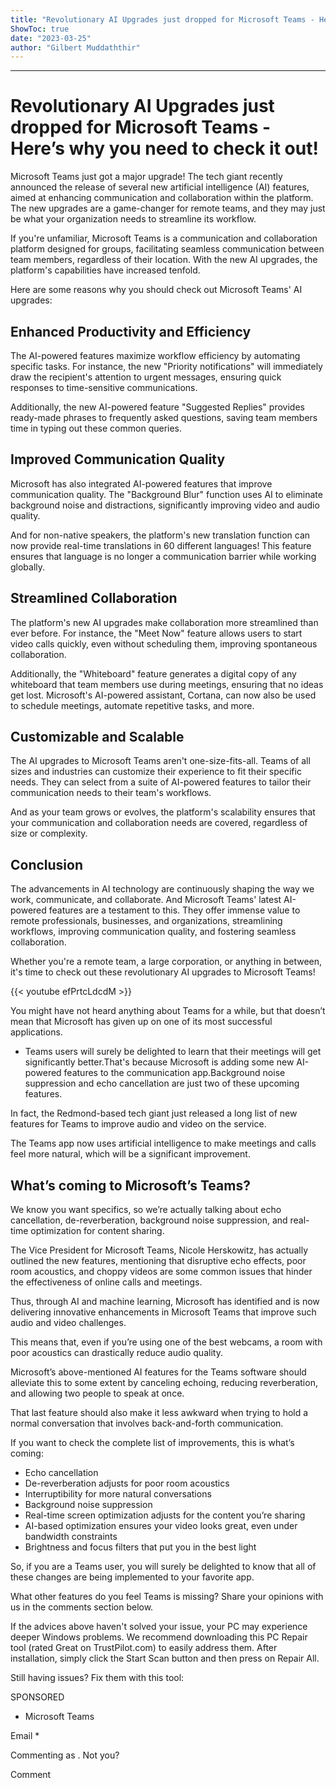 ```yaml
---
title: "Revolutionary AI Upgrades just dropped for Microsoft Teams - Here’s why you need to check it out!"
ShowToc: true 
date: "2023-03-25"
author: "Gilbert Muddaththir"
---
```

*****
# Revolutionary AI Upgrades just dropped for Microsoft Teams - Here’s why you need to check it out!

Microsoft Teams just got a major upgrade! The tech giant recently announced the release of several new artificial intelligence (AI) features, aimed at enhancing communication and collaboration within the platform. The new upgrades are a game-changer for remote teams, and they may just be what your organization needs to streamline its workflow.

If you're unfamiliar, Microsoft Teams is a communication and collaboration platform designed for groups, facilitating seamless communication between team members, regardless of their location. With the new AI upgrades, the platform's capabilities have increased tenfold.

Here are some reasons why you should check out Microsoft Teams' AI upgrades:

## Enhanced Productivity and Efficiency

The AI-powered features maximize workflow efficiency by automating specific tasks. For instance, the new "Priority notifications" will immediately draw the recipient's attention to urgent messages, ensuring quick responses to time-sensitive communications.

Additionally, the new AI-powered feature "Suggested Replies" provides ready-made phrases to frequently asked questions, saving team members time in typing out these common queries.

## Improved Communication Quality

Microsoft has also integrated AI-powered features that improve communication quality. The "Background Blur" function uses AI to eliminate background noise and distractions, significantly improving video and audio quality.

And for non-native speakers, the platform's new translation function can now provide real-time translations in 60 different languages! This feature ensures that language is no longer a communication barrier while working globally.

## Streamlined Collaboration

The platform's new AI upgrades make collaboration more streamlined than ever before. For instance, the "Meet Now" feature allows users to start video calls quickly, even without scheduling them, improving spontaneous collaboration.

Additionally, the "Whiteboard" feature generates a digital copy of any whiteboard that team members use during meetings, ensuring that no ideas get lost. Microsoft's AI-powered assistant, Cortana, can now also be used to schedule meetings, automate repetitive tasks, and more.

## Customizable and Scalable

The AI upgrades to Microsoft Teams aren't one-size-fits-all. Teams of all sizes and industries can customize their experience to fit their specific needs. They can select from a suite of AI-powered features to tailor their communication needs to their team's workflows.

And as your team grows or evolves, the platform's scalability ensures that your communication and collaboration needs are covered, regardless of size or complexity.

## Conclusion

The advancements in AI technology are continuously shaping the way we work, communicate, and collaborate. And Microsoft Teams' latest AI-powered features are a testament to this. They offer immense value to remote professionals, businesses, and organizations, streamlining workflows, improving communication quality, and fostering seamless collaboration.

Whether you're a remote team, a large corporation, or anything in between, it's time to check out these revolutionary AI upgrades to Microsoft Teams!

{{< youtube efPrtcLdcdM >}} 



You might have not heard anything about Teams for a while, but that doesn’t mean that Microsoft has given up on one of its most successful applications.
 
- Teams users will surely be delighted to learn that their meetings will get significantly better.That's because Microsoft is adding some new AI-powered features to the communication app.Background noise suppression and echo cancellation are just two of these upcoming features.

 
In fact, the Redmond-based tech giant just released a long list of new features for Teams to improve audio and video on the service. 
 
The Teams app now uses artificial intelligence to make meetings and calls feel more natural, which will be a significant improvement. 
 
## What’s coming to Microsoft’s Teams?
 
We know you want specifics, so we’re actually talking about echo cancellation, de-reverberation, background noise suppression, and real-time optimization for content sharing.
 
The Vice President for Microsoft Teams, Nicole Herskowitz, has actually outlined the new features, mentioning that disruptive echo effects, poor room acoustics, and choppy videos are some common issues that hinder the effectiveness of online calls and meetings. 
 
Thus, through AI and machine learning, Microsoft has identified and is now delivering innovative enhancements in Microsoft Teams that improve such audio and video challenges.
 
This means that, even if you’re using one of the best webcams, a room with poor acoustics can drastically reduce audio quality. 
 
Microsoft’s above-mentioned AI features for the Teams software should alleviate this to some extent by canceling echoing, reducing reverberation, and allowing two people to speak at once. 
 
That last feature should also make it less awkward when trying to hold a normal conversation that involves back-and-forth communication.
 
If you want to check the complete list of improvements, this is what’s coming:
 
- Echo cancellation
 - De-reverberation adjusts for poor room acoustics
 - Interruptibility for more natural conversations
 - Background noise suppression
 - Real-time screen optimization adjusts for the content you’re sharing
 - AI-based optimization ensures your video looks great, even under bandwidth constraints
 - Brightness and focus filters that put you in the best light

 
 So, if you are a Teams user, you will surely be delighted to know that all of these changes are being implemented to your favorite app.
 
What other features do you feel Teams is missing? Share your opinions with us in the comments section below.
 

 
If the advices above haven't solved your issue, your PC may experience deeper Windows problems. We recommend downloading this PC Repair tool (rated Great on TrustPilot.com) to easily address them. After installation, simply click the Start Scan button and then press on Repair All.
 
Still having issues? Fix them with this tool:
 
SPONSORED
 
- Microsoft Teams

 
Email * 
 

Commenting as .
Not you?

 
Comment 





